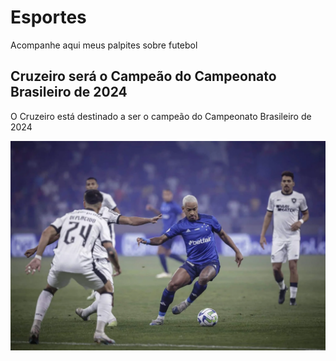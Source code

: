 # Esportes

Acompanhe aqui meus palpites sobre futebol

## Cruzeiro será o Campeão do Campeonato Brasileiro de 2024

O Cruzeiro está destinado a ser o campeão do Campeonato Brasileiro de 2024

![Cruzeiro Campeão](img/Matheus-Pereira.png)